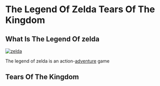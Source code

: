 # The Legend Of Zelda Tears Of The Kingdom
## What Is The Legend Of zelda
[![zelda](https://www.pngmart.com/files/4/The-Legend-of-Zelda-Logo-PNG-Image.png)](https://www.pngmart.com/image/35706)

The legend of zelda is an action-[adventure][genre1] game
## Tears Of The Kingdom

[genre1]:https://github.com/319SoftDev/wiki-project-group-row-2/blob/main/videogame/storygame/story.md
